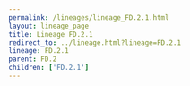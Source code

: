 ```yaml
---
permalink: /lineages/lineage_FD.2.1.html
layout: lineage_page
title: Lineage FD.2.1
redirect_to: ../lineage.html?lineage=FD.2.1
lineage: FD.2.1
parent: FD.2
children: ['FD.2.1']
---
```

